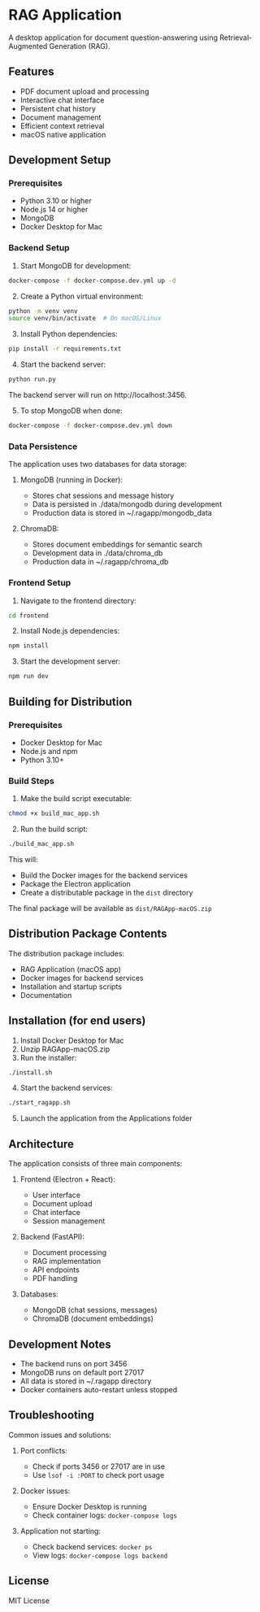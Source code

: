 # RAG Application

A desktop application for document question-answering using Retrieval-Augmented Generation (RAG).

## Features

- PDF document upload and processing
- Interactive chat interface
- Persistent chat history
- Document management
- Efficient context retrieval
- macOS native application

## Development Setup

### Prerequisites

- Python 3.10 or higher
- Node.js 14 or higher
- MongoDB
- Docker Desktop for Mac

### Backend Setup

1. Start MongoDB for development:
```bash
docker-compose -f docker-compose.dev.yml up -d
```

2. Create a Python virtual environment:
```bash
python -m venv venv
source venv/bin/activate  # On macOS/Linux
```

3. Install Python dependencies:
```bash
pip install -r requirements.txt
```

4. Start the backend server:
```bash
python run.py
```

The backend server will run on http://localhost:3456.

5. To stop MongoDB when done:
```bash
docker-compose -f docker-compose.dev.yml down
```

### Data Persistence

The application uses two databases for data storage:

1. MongoDB (running in Docker):
   - Stores chat sessions and message history
   - Data is persisted in ./data/mongodb during development
   - Production data is stored in ~/.ragapp/mongodb_data

2. ChromaDB:
   - Stores document embeddings for semantic search
   - Development data in ./data/chroma_db
   - Production data in ~/.ragapp/chroma_db

### Frontend Setup

1. Navigate to the frontend directory:
```bash
cd frontend
```

2. Install Node.js dependencies:
```bash
npm install
```

3. Start the development server:
```bash
npm run dev
```

## Building for Distribution

### Prerequisites

- Docker Desktop for Mac
- Node.js and npm
- Python 3.10+

### Build Steps

1. Make the build script executable:
```bash
chmod +x build_mac_app.sh
```

2. Run the build script:
```bash
./build_mac_app.sh
```

This will:
- Build the Docker images for the backend services
- Package the Electron application
- Create a distributable package in the `dist` directory

The final package will be available as `dist/RAGApp-macOS.zip`

## Distribution Package Contents

The distribution package includes:
- RAG Application (macOS app)
- Docker images for backend services
- Installation and startup scripts
- Documentation

## Installation (for end users)

1. Install Docker Desktop for Mac
2. Unzip RAGApp-macOS.zip
3. Run the installer:
```bash
./install.sh
```
4. Start the backend services:
```bash
./start_ragapp.sh
```
5. Launch the application from the Applications folder

## Architecture

The application consists of three main components:

1. Frontend (Electron + React):
   - User interface
   - Document upload
   - Chat interface
   - Session management

2. Backend (FastAPI):
   - Document processing
   - RAG implementation
   - API endpoints
   - PDF handling

3. Databases:
   - MongoDB (chat sessions, messages)
   - ChromaDB (document embeddings)

## Development Notes

- The backend runs on port 3456
- MongoDB runs on default port 27017
- All data is stored in ~/.ragapp directory
- Docker containers auto-restart unless stopped

## Troubleshooting

Common issues and solutions:

1. Port conflicts:
   - Check if ports 3456 or 27017 are in use
   - Use `lsof -i :PORT` to check port usage

2. Docker issues:
   - Ensure Docker Desktop is running
   - Check container logs: `docker-compose logs`

3. Application not starting:
   - Check backend services: `docker ps`
   - View logs: `docker-compose logs backend`

## License

MIT License
